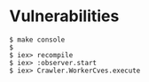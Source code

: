 # Vulnerabilities

```
$ make console
$
$ iex> recompile
$ iex> :observer.start
$ iex> Crawler.WorkerCves.execute
```
